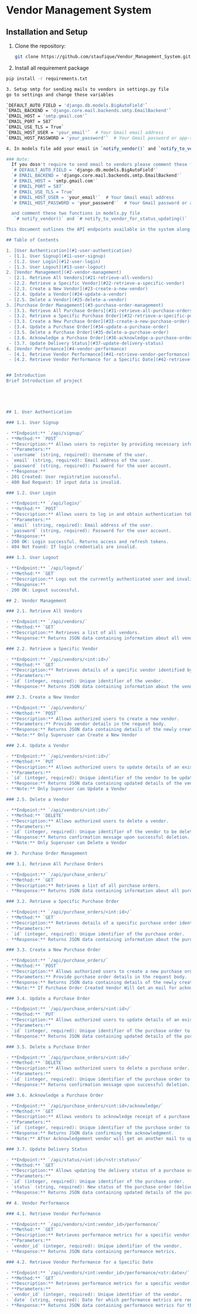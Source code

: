 # Vendor Management System

## Installation and Setup

1. Clone the repository:
   ```bash
   git clone https://github.com/staufique/Vendor_Management_System.git

2. Install all requirement package
  ```bash
  pip install -r requirements.txt

3. Setup smtp for sending mails to vendors in settings.py file
  go to settings and change these variables

  `DEFAULT_AUTO_FIELD = 'django.db.models.BigAutoField'`
  `EMAIL_BACKEND = 'django.core.mail.backends.smtp.EmailBackend'`
  `EMAIL_HOST = 'smtp.gmail.com'`
  `EMAIL_PORT = 587`
  `EMAIL_USE_TLS = True`
  `EMAIL_HOST_USER = 'your_email'`  # Your Gmail email address
  `EMAIL_HOST_PASSWORD = 'your_password'`  # Your Gmail password or app-specific password

4. In models file add your email in `notify_vendor()` and `notify_to_vendor_for_status_updating()` functions.

### Note:
    If you dosn't require to send email to vendors please comment these following lines in settings.py
    `# DEFAULT_AUTO_FIELD = 'django.db.models.BigAutoField'`
    `# EMAIL_BACKEND = 'django.core.mail.backends.smtp.EmailBackend'`
    `# EMAIL_HOST = 'smtp.gmail.com'`
    `# EMAIL_PORT = 587`
    `# EMAIL_USE_TLS = True`
    `# EMAIL_HOST_USER = 'your_email'`  # Your Gmail email address
    `# EMAIL_HOST_PASSWORD = 'your_password'`  # Your Gmail password or app-specific password

    and comment these two functions in models.py file
     `# notify_vendor()` and `# notify_to_vendor_for_status_updating()`

This document outlines the API endpoints available in the system along with their functionalities and usage instructions.

## Table of Contents

1. [User Authentication](#1-user-authentication)
   - [1.1. User Signup](#11-user-signup)
   - [1.2. User Login](#12-user-login)
   - [1.3. User Logout](#13-user-logout)
2. [Vendor Management](#2-vendor-management)
   - [2.1. Retrieve All Vendors](#21-retrieve-all-vendors)
   - [2.2. Retrieve a Specific Vendor](#22-retrieve-a-specific-vendor)
   - [2.3. Create a New Vendor](#23-create-a-new-vendor)
   - [2.4. Update a Vendor](#24-update-a-vendor)
   - [2.5. Delete a Vendor](#25-delete-a-vendor)
3. [Purchase Order Management](#3-purchase-order-management)
   - [3.1. Retrieve All Purchase Orders](#31-retrieve-all-purchase-orders)
   - [3.2. Retrieve a Specific Purchase Order](#32-retrieve-a-specific-purchase-order)
   - [3.3. Create a New Purchase Order](#33-create-a-new-purchase-order)
   - [3.4. Update a Purchase Order](#34-update-a-purchase-order)
   - [3.5. Delete a Purchase Order](#35-delete-a-purchase-order)
   - [3.6. Acknowledge a Purchase Order](#36-acknowledge-a-purchase-order)
   - [3.7. Update Delivery Status](#37-update-delivery-status)
4. [Vendor Performance](#4-vendor-performance)
   - [4.1. Retrieve Vendor Performance](#41-retrieve-vendor-performance)
   - [4.2. Retrieve Vendor Performance for a Specific Date](#42-retrieve-vendor-performance-for-a-specific-date)


## Introduction
Brief Introduction of project





## 1. User Authentication

### 1.1. User Signup

- **Endpoint:** `/api/signup/`
- **Method:** `POST`
- **Description:** Allows users to register by providing necessary information.
- **Parameters:**
  - `username` (string, required): Username of the user.
  - `email` (string, required): Email address of the user.
  - `password` (string, required): Password for the user account.
- **Response:**
  - 201 Created: User registration successful.
  - 400 Bad Request: If input data is invalid.

### 1.2. User Login

- **Endpoint:** `/api/login/`
- **Method:** `POST`
- **Description:** Allows users to log in and obtain authentication tokens.
- **Parameters:**
  - `email` (string, required): Email address of the user.
  - `password` (string, required): Password for the user account.
- **Response:**
  - 200 OK: Login successful. Returns access and refresh tokens.
  - 404 Not Found: If login credentials are invalid.

### 1.3. User Logout

- **Endpoint:** `/api/logout/`
- **Method:** `GET`
- **Description:** Logs out the currently authenticated user and invalidates tokens.
- **Response:**
  - 200 OK: Logout successful.

## 2. Vendor Management

### 2.1. Retrieve All Vendors

- **Endpoint:** `/api/vendors/`
- **Method:** `GET`
- **Description:** Retrieves a list of all vendors.
- **Response:** Returns JSON data containing information about all vendors.

### 2.2. Retrieve a Specific Vendor

- **Endpoint:** `/api/vendors/<int:id>/`
- **Method:** `GET`
- **Description:** Retrieves details of a specific vendor identified by ID.
- **Parameters:**
  - `id` (integer, required): Unique identifier of the vendor.
- **Response:** Returns JSON data containing information about the vendor.

### 2.3. Create a New Vendor

- **Endpoint:** `/api/vendors/`
- **Method:** `POST`
- **Description:** Allows authorized users to create a new vendor.
- **Parameters:** Provide vendor details in the request body.
- **Response:** Returns JSON data containing details of the newly created vendor.
- **Note:** Only Superuser can Create a New Vendor

### 2.4. Update a Vendor

- **Endpoint:** `/api/vendors/<int:id>/`
- **Method:** `PUT`
- **Description:** Allows authorized users to update details of an existing vendor.
- **Parameters:**
  - `id` (integer, required): Unique identifier of the vendor to be updated.
- **Response:** Returns JSON data containing updated details of the vendor.
- **Note:** Only Superuser can Update a Vendor

### 2.5. Delete a Vendor

- **Endpoint:** `/api/vendors/<int:id>/`
- **Method:** `DELETE`
- **Description:** Allows authorized users to delete a vendor.
- **Parameters:**
  - `id` (integer, required): Unique identifier of the vendor to be deleted.
- **Response:** Returns confirmation message upon successful deletion.
- **Note:** Only Superuser can Delete a Vendor

## 3. Purchase Order Management

### 3.1. Retrieve All Purchase Orders

- **Endpoint:** `/api/purchase_orders/`
- **Method:** `GET`
- **Description:** Retrieves a list of all purchase orders.
- **Response:** Returns JSON data containing information about all purchase orders.

### 3.2. Retrieve a Specific Purchase Order

- **Endpoint:** `/api/purchase_orders/<int:id>/`
- **Method:** `GET`
- **Description:** Retrieves details of a specific purchase order identified by ID.
- **Parameters:**
  - `id` (integer, required): Unique identifier of the purchase order.
- **Response:** Returns JSON data containing information about the purchase order.

### 3.3. Create a New Purchase Order

- **Endpoint:** `/api/purchase_orders/`
- **Method:** `POST`
- **Description:** Allows authorized users to create a new purchase order.
- **Parameters:** Provide purchase order details in the request body.
- **Response:** Returns JSON data containing details of the newly created purchase order.
- **Note:** If Purchase Order Created Vendor Will Get an mail for acknowledge the order.

### 3.4. Update a Purchase Order

- **Endpoint:** `/api/purchase_orders/<int:id>/`
- **Method:** `PUT`
- **Description:** Allows authorized users to update details of an existing purchase order.
- **Parameters:**
  - `id` (integer, required): Unique identifier of the purchase order to be updated.
- **Response:** Returns JSON data containing updated details of the purchase order.

### 3.5. Delete a Purchase Order

- **Endpoint:** `/api/purchase_orders/<int:id>/`
- **Method:** `DELETE`
- **Description:** Allows authorized users to delete a purchase order.
- **Parameters:**
  - `id` (integer, required): Unique identifier of the purchase order to be deleted.
- **Response:** Returns confirmation message upon successful deletion.

### 3.6. Acknowledge a Purchase Order

- **Endpoint:** `/api/purchase_orders/<int:id>/acknowledge/`
- **Method:** `GET`
- **Description:** Allows vendors to acknowledge receipt of a purchase order.
- **Parameters:**
  - `id` (integer, required): Unique identifier of the purchase order to be acknowledged.
- **Response:** Returns JSON data confirming the acknowledgment.
- **Note:** After Acknowledgement vendor will get an another mail to update the status of an order.

### 3.7. Update Delivery Status

- **Endpoint:** `/api/status/<int:id>/<str:status>/`
- **Method:** `GET`
- **Description:** Allows updating the delivery status of a purchase order.
- **Parameters:**
  - `id` (integer, required): Unique identifier of the purchase order.
  - `status` (string, required): New status of the purchase order (delivered or cancelled).
- **Response:** Returns JSON data containing updated details of the purchase order.

## 4. Vendor Performance

### 4.1. Retrieve Vendor Performance

- **Endpoint:** `/api/vendors/<int:vendor_id>/performance/`
- **Method:** `GET`
- **Description:** Retrieves performance metrics for a specific vendor.
- **Parameters:**
  - `vendor_id` (integer, required): Unique identifier of the vendor.
- **Response:** Returns JSON data containing performance metrics.

### 4.2. Retrieve Vendor Performance for a Specific Date

- **Endpoint:** `/api/vendors/<int:vendor_id>/performance/<str:date>/`
- **Method:** `GET`
- **Description:** Retrieves performance metrics for a specific vendor on a given date.
- **Parameters:**
  - `vendor_id` (integer, required): Unique identifier of the vendor.
  - `date` (string, required): Date for which performance metrics are requested (format: YYYY-MM-DD).
- **Response:** Returns JSON data containing performance metrics for the specified date.
